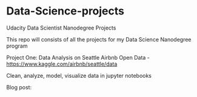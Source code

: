 # Data-Science-projects
Udacity Data Scientist Nanodegree Projects

This repo will consists of all the projects for my Data Science Nanodegree program

Project One:
 Data Analysis on Seattle Airbnb Open Data - https://www.kaggle.com/airbnb/seattle/data
 
 Clean, analyze, model, visualize data in jupyter notebooks
 
 Blog post: 
 
 
 
 
